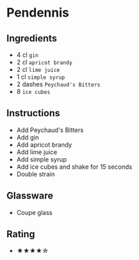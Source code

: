 # Pendennis

## Ingredients
- 4 cl `gin`
- 2 cl `apricot brandy`
- 2 cl `lime juice`
- 1 cl `simple syrup`
- 2 dashes `Peychaud's Bitters`
- 8 `ice cubes`

## Instructions
- Add Peychaud's Bitters
- Add gin
- Add apricot brandy
- Add lime juice
- Add simple syrup
- Add ice cubes and shake for 15 seconds
- Double strain

## Glassware
- Coupe glass

## Rating
- ★★★★☆